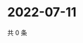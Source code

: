 # 2022-07-11

共 0 条

<!-- BEGIN WEIBO -->
<!-- 最后更新时间 Mon Jul 11 2022 12:35:53 GMT+0800 (China Standard Time) -->

<!-- END WEIBO -->

